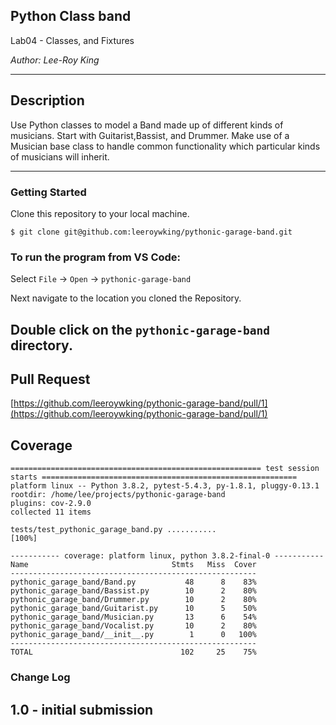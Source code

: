 ## Python Class band

Lab04 - Classes, and Fixtures

*Author: Lee-Roy King*

----

## Description
Use Python classes to model a Band made up of different kinds of musicians.
Start with Guitarist,Bassist, and Drummer.
Make use of a Musician base class to handle common functionality which particular kinds of musicians will inherit.

---

### Getting Started
Clone this repository to your local machine.

```
$ git clone git@github.com:leeroywking/pythonic-garage-band.git
```

### To run the program from VS Code:
Select ```File``` -> ```Open``` -> ```pythonic-garage-band```

Next navigate to the location you cloned the Repository.

Double click on the ```pythonic-garage-band``` directory.
---

## Pull Request
[https://github.com/leeroywking/pythonic-garage-band/pull/1](https://github.com/leeroywking/pythonic-garage-band/pull/1)


## Coverage
```
======================================================== test session starts =========================================================
platform linux -- Python 3.8.2, pytest-5.4.3, py-1.8.1, pluggy-0.13.1
rootdir: /home/lee/projects/pythonic-garage-band
plugins: cov-2.9.0
collected 11 items                                                                                                                   

tests/test_pythonic_garage_band.py ...........                                                                                 [100%]

----------- coverage: platform linux, python 3.8.2-final-0 -----------
Name                                Stmts   Miss  Cover
-------------------------------------------------------
pythonic_garage_band/Band.py           48      8    83%
pythonic_garage_band/Bassist.py        10      2    80%
pythonic_garage_band/Drummer.py        10      2    80%
pythonic_garage_band/Guitarist.py      10      5    50%
pythonic_garage_band/Musician.py       13      6    54%
pythonic_garage_band/Vocalist.py       10      2    80%
pythonic_garage_band/__init__.py        1      0   100%
-------------------------------------------------------
TOTAL                                 102     25    75%
```




### Change Log
1.0 - initial submission  
------------------------------
